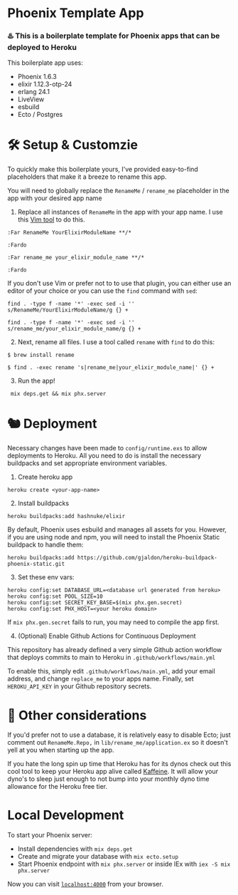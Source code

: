 # Phoenix Template App 

### ♨️  This is a boilerplate template for Phoenix apps that can be deployed to Heroku

This boilerplate app uses:

* Phoenix 1.6.3
* elixir 1.12.3-otp-24
* erlang 24.1
* LiveView
* esbuild
* Ecto / Postgres 

# 🛠  Setup & Customzie

To quickly make this boilerplate yours, I've provided easy-to-find placeholders that make it a breeze to rename this app.

You will need to globally replace the `RenameMe` / `rename_me` placeholder in the app with your desired app name

1. Replace all instances of `RenameMe` in the app with your app name. I use
this [Vim tool](https://github.com/brooth/far.vim) to do this.

`:Far RenameMe YourElixirModuleName **/*`

`:Fardo`

`:Far rename_me your_elixir_module_name **/*`

`:Fardo`

If you don't use Vim or prefer not to to use that plugin, you can either use an
editor of your choice or you can use the `find` command with `sed`:

`find . -type f -name '*' -exec sed -i '' s/RenameMe/YourElixirModuleName/g {} +`

`find . -type f -name '*' -exec sed -i '' s/rename_me/your_elixir_module_name/g {} +`

2. Next, rename all files. I use a tool called `rename` with `find` to do this:

`$ brew install rename`

`$ find . -exec rename 's|rename_me|your_elixir_module_name|' {} +`

3. Run the app!

` mix deps.get && mix phx.server`

# 🐿  Deployment

Necessary changes have been made to `config/runtime.exs` to allow deployments to Heroku.
All you need to do is install the necessary buildpacks and set appropriate environment variables.

1. Create heroku app

`heroku create <your-app-name>`

2. Install buildpacks

`heroku buildpacks:add hashnuke/elixir`

By default, Phoenix uses esbuild and manages all assets for you. However, if you are using node and npm, you will need to install the Phoenix Static buildpack to handle them:

`heroku buildpacks:add https://github.com/gjaldon/heroku-buildpack-phoenix-static.git`

3. Set these env vars:

```
heroku config:set DATABASE_URL=<database url generated from heroku>
heroku config:set POOL_SIZE=10
heroku config:set SECRET_KEY_BASE=$(mix phx.gen.secret)
heroku config:set PHX_HOST=<your heroku domain>
```

If `mix phx.gen.secret` fails to run, you may need to compile the app first.

4. (Optional) Enable Github Actions for Continuous Deployment

This repository has already defined a very simple Github action workflow that
deploys commits to main to Heroku in `.github/workflows/main.yml`

To enable this, simply edit `.github/workflows/main.yml`, add your email address, and change `replace_me` to your apps name. Finally, set `HEROKU_API_KEY` in your Github repository secrets.

# 🔎 Other considerations

If you'd prefer not to use a database, it is relatively easy to disable Ecto; just comment out `RenameMe.Repo,` in `lib/rename_me/application.ex` so it doesn't yell at you when starting up the app.

If you hate the long spin up time that Heroku has for its dynos check out this
cool tool to keep your Heroku app alive called [Kaffeine](https://kaffeine.herokuapp.com/). It will allow your dyno's to sleep just enough to not bump into your monthly dyno time allowance for the Heroku free tier.

# Local Development

To start your Phoenix server:

  * Install dependencies with `mix deps.get`
  * Create and migrate your database with `mix ecto.setup`
  * Start Phoenix endpoint with `mix phx.server` or inside IEx with `iex -S mix phx.server`

Now you can visit [`localhost:4000`](http://localhost:4000) from your browser.
